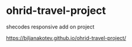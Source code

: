 # ohrid-travel-project
 shecodes responsive add on project

https://biljanakotev.github.io/ohrid-travel-project/
